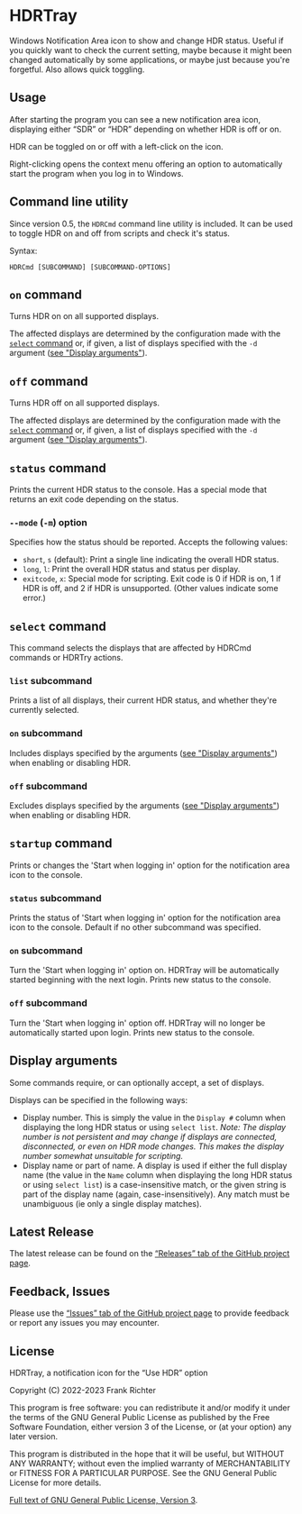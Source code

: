 HDRTray
=======
Windows Notification Area icon to show and change HDR status.
Useful if you quickly want to check the current setting, maybe because it might been changed automatically by some applications, or maybe just because you're forgetful.
Also allows quick toggling.

Usage
-----
After starting the program you can see a new notification area icon, displaying
either “SDR” or “HDR” depending on whether HDR is off or on.

HDR can be toggled on or off with a left-click on the icon.

Right-clicking opens the context menu offering an option to automatically start
the program when you log in to Windows.

Command line utility
--------------------
Since version 0.5, the `HDRCmd` command line utility is included. It can be used to toggle HDR on and off from scripts and check it's status.

Syntax:

    HDRCmd [SUBCOMMAND] [SUBCOMMAND-OPTIONS]

## `on` command
Turns HDR on on all supported displays.

The affected displays are determined by the configuration made with the [`select` command](#select-command) or,
if given, a list of displays specified with the `-d` argument ([see "Display arguments"](#display-arguments)).

## `off` command
Turns HDR off on all supported displays.

The affected displays are determined by the configuration made with the [`select` command](#select-command) or,
if given, a list of displays specified with the `-d` argument ([see "Display arguments"](#display-arguments)).

## `status` command
Prints the current HDR status to the console. Has a special mode that returns an exit code depending on the status.

### `--mode` (`-m`) option
Specifies how the status should be reported. Accepts the following values:

* `short`, `s` (default): Print a single line indicating the overall HDR status.
* `long`, `l`: Print the overall HDR status and status per display.
* `exitcode`, `x`: Special mode for scripting. Exit code is 0 if HDR is on, 1 if HDR is off, and 2 if HDR is unsupported. (Other values indicate some error.)

## `select` command
This command selects the displays that are affected by HDRCmd commands or HDRTry actions.

### `list` subcommand
Prints a list of all displays, their current HDR status, and whether they're currently selected.

### `on` subcommand
Includes displays specified by the arguments ([see "Display arguments"](#display-arguments)) when enabling or disabling HDR.

### `off` subcommand
Excludes displays specified by the arguments ([see "Display arguments"](#display-arguments)) when enabling or disabling HDR.

## `startup` command
Prints or changes the 'Start when logging in' option for the notification area icon to the console.

### `status` subcommand
Prints the status of 'Start when logging in' option for the notification area icon to the console. Default if no other subcommand was specified.

### `on` subcommand
Turn the 'Start when logging in' option on. HDRTray will be automatically started beginning with the next login. Prints new status to the console.

### `off` subcommand
Turn the 'Start when logging in' option off. HDRTray will no longer be automatically started upon login. Prints new status to the console.

## Display arguments
Some commands require, or can optionally accept, a set of displays.

Displays can be specified in the following ways:

* Display number. This is simply the value in the `Display #` column when displaying the long HDR status or using `select list`. _Note: The display number is not persistent and may change if displays are connected, disconnected, or even on HDR mode changes. This makes the display number somewhat unsuitable for scripting._
* Display name or part of name. A display is used if either the full display name (the value in the `Name` column when displaying the long HDR status or using `select list`) is a case-insensitive match, or the given string is part of the display name (again, case-insensitively). Any match must be unambiguous (ie only a single display matches).

Latest Release
--------------
The latest release can be found on the [“Releases” tab of the GitHub project page](https://github.com/res2k/HDRTray/releases).

Feedback, Issues
----------------
Please use the [“Issues” tab of the GitHub project page](https://github.com/res2k/HDRTray/issues) to provide feedback or report any issues you may encounter.

License
-------
HDRTray, a notification icon for the “Use HDR” option

Copyright (C) 2022-2023 Frank Richter

This program is free software: you can redistribute it and/or modify
it under the terms of the GNU General Public License as published by
the Free Software Foundation, either version 3 of the License, or
(at your option) any later version.

This program is distributed in the hope that it will be useful,
but WITHOUT ANY WARRANTY; without even the implied warranty of
MERCHANTABILITY or FITNESS FOR A PARTICULAR PURPOSE.  See the
GNU General Public License for more details.

[Full text of GNU General Public License, Version 3](LICENSE.md).
